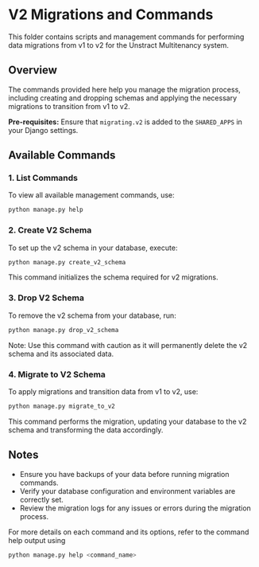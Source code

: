 # V2 Migrations and Commands

This folder contains scripts and management commands for performing data migrations from v1 to v2 for the Unstract Multitenancy system.

## Overview

The commands provided here help you manage the migration process, including creating and dropping schemas and applying the necessary migrations to transition from v1 to v2.


**Pre-requisites:**
Ensure that `migrating.v2` is added to the `SHARED_APPS` in your Django settings.

## Available Commands

### 1. List Commands

To view all available management commands, use:

```bash
python manage.py help
```

### 2. Create V2 Schema

To set up the v2 schema in your database, execute:

```bash
python manage.py create_v2_schema
```
This command initializes the schema required for v2 migrations.

### 3. Drop V2 Schema

To remove the v2 schema from your database, run:

```bash
python manage.py drop_v2_schema
```
Note: Use this command with caution as it will permanently delete the v2 schema and its associated data.

### 4. Migrate to V2 Schema
To apply migrations and transition data from v1 to v2, use:

```bash
python manage.py migrate_to_v2
```

This command performs the migration, updating your database to the v2 schema and transforming the data accordingly.


## Notes
- Ensure you have backups of your data before running migration commands.
- Verify your database configuration and environment variables are correctly set.
- Review the migration logs for any issues or errors during the migration process.

For more details on each command and its options, refer to the command help output using 
```bash
python manage.py help <command_name>
```
